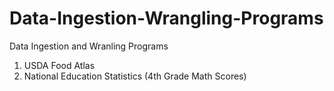 # Data-Ingestion-Wrangling-Programs

Data Ingestion and Wranling Programs

1. USDA Food Atlas 
2. National Education Statistics (4th Grade Math Scores) 
